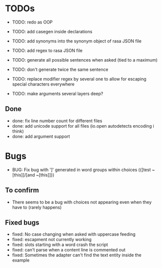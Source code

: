 # TODOs

- TODO: redo as OOP

- TODO: add casegen inside declarations
- TODO: add synonyms into the synonym object of rasa JSON file
- TODO: add regex to rasa JSON file

- TODO: generate all possible sentences when asked (tied to a maximum)
- TODO: don't generate twice the same sentence

- TODO: replace modifier regex by several one to allow for escaping special characters everywhere
- TODO: make arguments several layers deep?

## Done

- done: fix line number count for different files
- done: add unicode support for all files (io.open autodetects encoding i think)
- done: add argument support

# Bugs

- BUG: Fix bug with ']' generated in word groups within choices ({[test ~[this]]/[and ~[this]]})

## To confirm

- There seems to be a bug with choices not appearing even when they have to (rarely happens)

## Fixed bugs

- fixed: No case changing when asked with uppercase feeding
- fixed: escapment not currently working
- fixed: slots starting with a word crash the script
- fixed: can't parse when a content line is commented out
- fixed: Sometimes the adapter can't find the text entity inside the example
